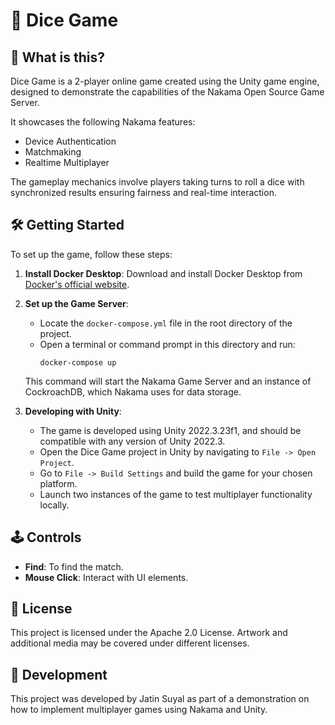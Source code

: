 # 🎲 Dice Game

## 💬 What is this?
Dice Game is a 2-player online game created using the Unity game engine, designed to demonstrate the capabilities of the Nakama Open Source Game Server.

It showcases the following Nakama features:
- Device Authentication
- Matchmaking
- Realtime Multiplayer

The gameplay mechanics involve players taking turns to roll a dice with synchronized results ensuring fairness and real-time interaction.

## 🛠️ Getting Started
To set up the game, follow these steps:

1. **Install Docker Desktop**:
   Download and install Docker Desktop from [Docker's official website](https://www.docker.com/products/docker-desktop).

2. **Set up the Game Server**:
   - Locate the `docker-compose.yml` file in the root directory of the project.
   - Open a terminal or command prompt in this directory and run:
     ```
     docker-compose up
     ```
   This command will start the Nakama Game Server and an instance of CockroachDB, which Nakama uses for data storage.

3. **Developing with Unity**:
   - The game is developed using Unity 2022.3.23f1, and should be compatible with any version of Unity 2022.3.
   - Open the Dice Game project in Unity by navigating to `File -> Open Project`.
   - Go to `File -> Build Settings` and build the game for your chosen platform.
   - Launch two instances of the game to test multiplayer functionality locally.

## 🕹️ Controls
- **Find**: To find the match.
- **Mouse Click**: Interact with UI elements.

## 📜 License
This project is licensed under the Apache 2.0 License. Artwork and additional media may be covered under different licenses.

## 🎉 Development
This project was developed by Jatin Suyal as part of a demonstration on how to implement multiplayer games using Nakama and Unity.
